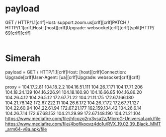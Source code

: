 # payload

GET / HTTP/1.1[crlf]Host: support.zoom.us[crlf][crlf]PATCH / HTTP/1.1[crlf]Host: [host][crlf]Upgrade: websocket[crlf][crlf][split]HTTP/ 69[crlf][crlf]
<br>
<br>
# Simerah

payload = GET / HTTP/1.1[crlf]Host: [host][crlf]Connection: Upgrade[crlf]User-Agent: [ua][crlf]Upgrade: websocket[crlf][crlf]

proxy =
104.17.2.81
104.18.2.2
104.16.51.111
104.26.7.171
104.17.71.206
104.18.24.139
104.16.226.91
104.18.160.90
104.16.66.85
104.16.86.20
104.26.4.12
104.26.5.12
172.67.71.22
104.21.11.175
172.67.166.180
104.21.78.142
172.67.222.11
104.26.6.172
104.26.7.172
172.67.71.127
104.22.60.94
104.22.61.94
172.67.21.177
162.159.134.42
104.26.6.14
104.26.7.14
172.67.68.152
104.21.29.99
172.67.148.190
104.21.21.104
https://www.mediafire.com/file/hfcqzg2rx3vsa2z/MicroG-Universal.apk/file
<br>
https://www.mediafire.com/file/4boflkoqvz4do1u/RVX_19.02.39_Black_MMT_arm64-v8a.apk/file
